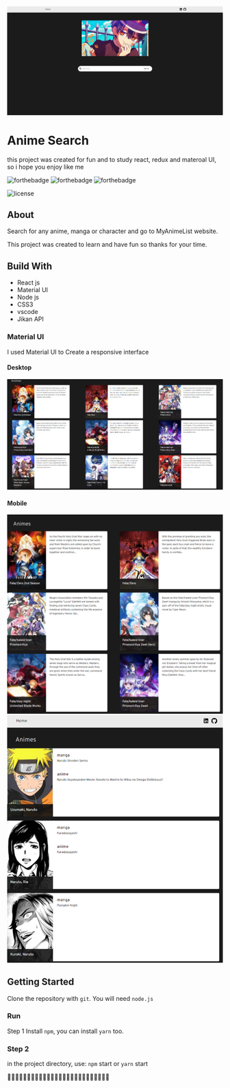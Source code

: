 <div align="center">
  <img alt="DeviceMashups" src="./images/home.png" />
</div>

# Anime Search

this project was created for fun and to study react, redux and materoal UI, so i hope you enjoy like me

![forthebadge](https://forthebadge.com/images/badges/built-with-love.svg)
![forthebadge](https://forthebadge.com/images/badges/made-with-javascript.svg)
![forthebadge](https://forthebadge.com/images/badges/open-source.svg)

![license](https://img.shields.io/github/license/dec0dOS/amazing-github-template.svg?style=flat-square)

## About

Search for any anime, manga or character and go to MyAnimeList website.

This project was created to learn and have fun so thanks for your time.

## Build With

- React js
- Material UI
- Node js
- CSS3
- vscode
- Jikan API

### Material UI

I used Material UI to Create a responsive interface

#### Desktop

<div align="center">
  <img alt="DeviceMashups" src="./images/animeList.png" />
</div>

#### Mobile

<div align="center">
  <img alt="DeviceMashups" src="./images/animeListGrid.png" />
</div>

<div align="center">
  <img alt="DeviceMashups" src="./images/animeListGrid2.png" />
</div>

## Getting Started

Clone the repository with `git`. You will need `node.js`

### Run

Step 1
Install `npm`, you can install `yarn` too.

### Step 2

in the project directory, use: `npm` start or `yarn` start

🐶🐶🐶🐶🐶🐶🐶🐶🐶🐶🐶🐶🐶🐶🐶🐶🐶🐶🐶🐶🐶🐶🐶🐶🐶🐶

